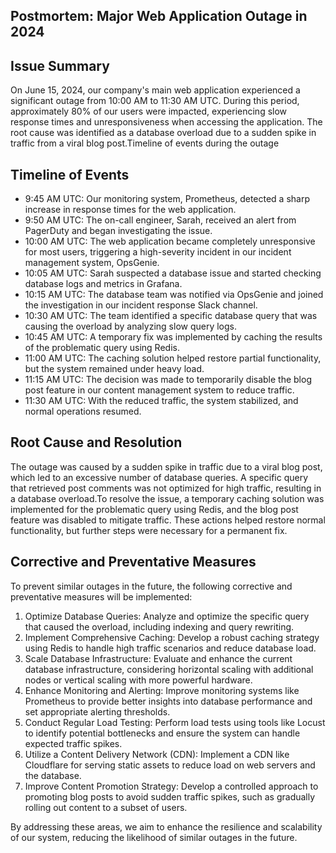 Postmortem: Major Web Application Outage in 2024
------------------------------------------------

Issue Summary
-------------

On June 15, 2024, our company's main web application experienced a significant outage from 10:00 AM to 11:30 AM UTC. During this period, approximately 80% of our users were impacted, experiencing slow response times and unresponsiveness when accessing the application. The root cause was identified as a database overload due to a sudden spike in traffic from a viral blog post.Timeline of events during the outage

Timeline of Events
------------------

-   9:45 AM UTC: Our monitoring system, Prometheus, detected a sharp increase in response times for the web application.
-   9:50 AM UTC: The on-call engineer, Sarah, received an alert from PagerDuty and began investigating the issue.
-   10:00 AM UTC: The web application became completely unresponsive for most users, triggering a high-severity incident in our incident management system, OpsGenie.
-   10:05 AM UTC: Sarah suspected a database issue and started checking database logs and metrics in Grafana.
-   10:15 AM UTC: The database team was notified via OpsGenie and joined the investigation in our incident response Slack channel.
-   10:30 AM UTC: The team identified a specific database query that was causing the overload by analyzing slow query logs.
-   10:45 AM UTC: A temporary fix was implemented by caching the results of the problematic query using Redis.
-   11:00 AM UTC: The caching solution helped restore partial functionality, but the system remained under heavy load.
-   11:15 AM UTC: The decision was made to temporarily disable the blog post feature in our content management system to reduce traffic.
-   11:30 AM UTC: With the reduced traffic, the system stabilized, and normal operations resumed.

Root Cause and Resolution
-------------------------

The outage was caused by a sudden spike in traffic due to a viral blog post, which led to an excessive number of database queries. A specific query that retrieved post comments was not optimized for high traffic, resulting in a database overload.To resolve the issue, a temporary caching solution was implemented for the problematic query using Redis, and the blog post feature was disabled to mitigate traffic. These actions helped restore normal functionality, but further steps were necessary for a permanent fix.

Corrective and Preventative Measures
------------------------------------

To prevent similar outages in the future, the following corrective and preventative measures will be implemented:

1.  Optimize Database Queries: Analyze and optimize the specific query that caused the overload, including indexing and query rewriting.
2.  Implement Comprehensive Caching: Develop a robust caching strategy using Redis to handle high traffic scenarios and reduce database load.
3.  Scale Database Infrastructure: Evaluate and enhance the current database infrastructure, considering horizontal scaling with additional nodes or vertical scaling with more powerful hardware.
4.  Enhance Monitoring and Alerting: Improve monitoring systems like Prometheus to provide better insights into database performance and set appropriate alerting thresholds.
5.  Conduct Regular Load Testing: Perform load tests using tools like Locust to identify potential bottlenecks and ensure the system can handle expected traffic spikes.
6.  Utilize a Content Delivery Network (CDN): Implement a CDN like Cloudflare for serving static assets to reduce load on web servers and the database.
7.  Improve Content Promotion Strategy: Develop a controlled approach to promoting blog posts to avoid sudden traffic spikes, such as gradually rolling out content to a subset of users.

By addressing these areas, we aim to enhance the resilience and scalability of our system, reducing the likelihood of similar outages in the future.
